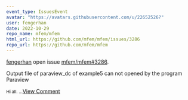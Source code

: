 ```yaml
---
event_type: IssuesEvent
avatar: "https://avatars.githubusercontent.com/u/22652526?"
user: fengerhan
date: 2022-10-29
repo_name: mfem/mfem
html_url: https://github.com/mfem/mfem/issues/3286
repo_url: https://github.com/mfem/mfem
---
```


<a href='https://github.com/fengerhan' target='_blank'>fengerhan</a> open issue <a href='https://github.com/mfem/mfem/issues/3286' target='_blank'>mfem/mfem#3286</a>.

<p>Output file of paraview_dc of example5 can not opened  by the  program Paraview</p><small>Hi all....</small><a href='https://github.com/mfem/mfem/issues/3286' target='_blank'>View Comment</a>